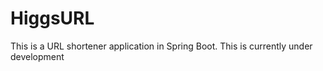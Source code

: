 # HiggsURL 
This is a URL shortener application in Spring Boot. This is currently under development

